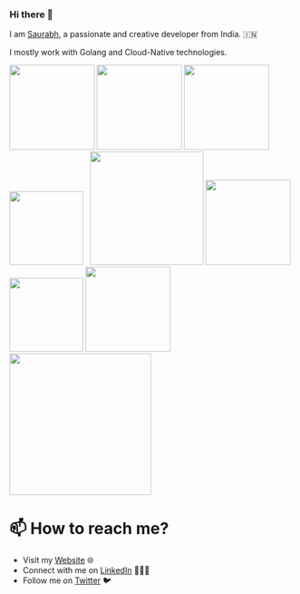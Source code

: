 ### Hi there 👋

<!--
**itsksaurabh/itsksaurabh** is a ✨ _special_ ✨ repository because its `README.md` (this file) appears on your GitHub profile.
-->

I am [Saurabh](https://www.kumar-saurabh.com/), a passionate and creative developer from India. 🇮🇳

I mostly work with Golang and Cloud-Native technologies. 


<p float="left">
  <img src="https://github.com/itsksaurabh/itsksaurabh/assets/golang.gif"  height="150" />
  <img src="https://github.com/itsksaurabh/itsksaurabh/assets/docker.gif"  height="150" /> 
  <img src="https://github.com/itsksaurabh/itsksaurabh/assets/k8s.gif"  height="150" />
  <img src="https://github.com/itsksaurabh/itsksaurabh/assets/cicd.gif"  height="130" />&nbsp;&nbsp;
  <img src="https://github.com/itsksaurabh/itsksaurabh/assets/terraform.gif" width="200" />
  <img src="https://github.com/itsksaurabh/itsksaurabh/assets/helm.gif"  height="150" />
  <img src="https://github.com/itsksaurabh/itsksaurabh/assets/grpc.gif"  width="130" />
  <img src="https://github.com/itsksaurabh/itsksaurabh/assets/do.gif"  width="150" />
  <img src="https://github.com/itsksaurabh/itsksaurabh/assets/aws.gif"  width="250" />
</p>


# 📫 How to reach me?

 - Visit my [Website](www.kumar-saurabh.com) 🌐
 - Connect with me on [LinkedIn](https://www.linkedin.com/in/itsksaurabh/) 👨🏻‍💻
 - Follow me on [Twitter](https://twitter.com/itsksaurabh) 🐦
